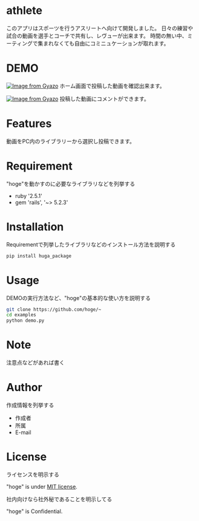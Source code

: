 # athlete
このアプリはスポーツを行うアスリートへ向けて開発しました。
日々の練習や試合の動画を選手とコーチで共有し、レヴューが出来ます。
時間の無い中、ミーティングで集まれなくても自由にコミニュケーションが取れます。
 
# DEMO
 [![Image from Gyazo](https://i.gyazo.com/9d5152318d0bee2b273d542b3d8e8f3d.jpg)](https://gyazo.com/9d5152318d0bee2b273d542b3d8e8f3d)
 ホーム画面で投稿した動画を確認出来ます。
 
 [![Image from Gyazo](https://i.gyazo.com/cbbfa5ee99e69c719c00ffec4dd2484c.gif)](https://gyazo.com/cbbfa5ee99e69c719c00ffec4dd2484c)
投稿した動画にコメントができます。
 
# Features
 
動画をPC内のライブラリーから選択し投稿できます。
 
# Requirement
 
"hoge"を動かすのに必要なライブラリなどを列挙する
 
* ruby '2.5.1'
* gem 'rails', '~> 5.2.3'
 
# Installation
 
Requirementで列挙したライブラリなどのインストール方法を説明する
 
```bash
pip install huga_package
```
 
# Usage
 
DEMOの実行方法など、"hoge"の基本的な使い方を説明する
 
```bash
git clone https://github.com/hoge/~
cd examples
python demo.py
```
 
# Note
 
注意点などがあれば書く
 
# Author
 
作成情報を列挙する
 
* 作成者
* 所属
* E-mail
 
# License
ライセンスを明示する
 
"hoge" is under [MIT license](https://en.wikipedia.org/wiki/MIT_License).
 
社内向けなら社外秘であることを明示してる
 
"hoge" is Confidential.

